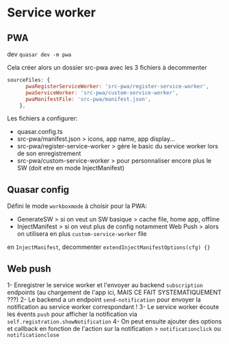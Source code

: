 # Service worker

## PWA

dev
`quasar dev -m pwa`

Cela créer alors un dossier src-pwa avec les 3 fichiers à decommenter

```js quasar.config.ts
sourceFiles: {
      pwaRegisterServiceWorker: 'src-pwa/register-service-worker',
      pwaServiceWorker: 'src-pwa/custom-service-worker',
      pwaManifestFile: 'src-pwa/manifest.json',
    },
```

Les fichiers a configurer:

- quasar.config.ts
- src-pwa/manifest.json > icons, app name, app display...
- src-pwa/register-service-worker > gère le basic du service worker lors de son enregistrement
- src-pwa/custom-service-worker > pour personnaliser encore plus le SW (doit etre en mode InjectManifest)

## Quasar config

Défini le mode `workboxmode` à choisir pour la PWA:

- GenerateSW > si on veut un SW basique > cache file, home app, offline
- InjectManifest > si on veut plus de config notamment Web Push > alors on utilisera en plus `custom-service-worker` file

en `InjectManifest`, decommenter `extendInjectManifestOptions(cfg) {}`

## Web push

1- Enregistrer le service worker et l'envoyer au backend `subscription` endpoints (au chargement de l'app ici, MAIS CE FAIT SYSTEMATIQUEMENT ???)
2- Le backend a un endpoint `send-notification` pour envoyer la notification au service worker correspondant !
3- Le service worker écoute les évents `push` pour afficher la notification via `self.registration.showNotification`
4- On peut ensuite ajouter des options et callback en fonction de l'action sur la notification > `notificationclick` ou `notificationclose`
